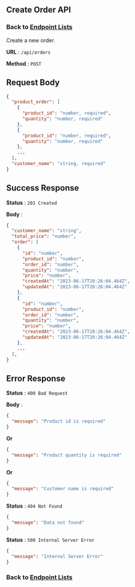 ## Create Order API

### Back to [Endpoint Lists](../README.md)

Create a new order.

**URL** : `/api/orders`

**Method** : `POST`

## Request Body

```json
{
  "product_order": [
    {
      "product_id": "number, required",
      "quantity": "number, required"
    },
    {
      "product_id": "number, required",
      "quantity": "number, required"
    },
    ...
  ],
  "customer_name": "string, required"
}
```

## Success Response

**Status** : `201 Created`

**Body** :

```json
{
  "customer_name": "string",
  "total_price": "number",
  "order": [
    {
      "id": "number",
      "product_id": "number",
      "order_id": "number",
      "quantity": "number",
      "price": "number",
      "createdAt": "2023-06-17T20:26:04.464Z",
      "updatedAt": "2023-06-17T20:26:04.464Z"
    },
    {
      "id": "number",
      "product_id": "number",
      "order_id": "number",
      "quantity": "number",
      "price": "number",
      "createdAt": "2023-06-17T20:26:04.464Z",
      "updatedAt": "2023-06-17T20:26:04.464Z"
    },
    ...
  ],
}
```

## Error Response

**Status** : `400 Bad Request`

**Body** :

```json
{
  "message": "Product id is required"
}
```

**Or**

```json
{
  "message": "Product quantity is required"
}
```

**Or**

```json
{
  "message": "Customer name is required"
}
```

**Status** : `404 Not Found`

```json
{
  "message": "Data not found"
}
```

**Status** : `500 Internal Server Error`

```json
{
  "message": "Internal Server Error"
}
```

### Back to [Endpoint Lists](../README.md)
